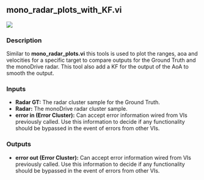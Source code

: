 ## mono_radar_plots_with_KF.vi
<p class="img_container">
<img class="lg_img" src="https://github.com/monoDriveIO/documentation/raw/master/WikiPhotos/LV_client/tools/mono__radar__plots__with__KFc.png" />
</p>

### Description 
Similar to **mono_radar_plots.vi** this tools is used to plot the ranges, aoa and velocities for a specific target to compare outputs for the Ground Truth and the monoDrive radar. 
This tool also add a KF for the output of the AoA to smooth the output.  

### Inputs
- **Radar GT:** The radar cluster sample for the Ground Truth.
- **Radar:** The monoDrive radar cluster sample.
- **error in (Error Cluster):** Can accept error information wired from VIs previously called. Use this information to decide if any functionality should be bypassed in the event of errors from other VIs.


### Outputs
- **error out (Error Cluster):** Can accept error information wired from VIs previously called. Use this information to decide if any functionality should be bypassed in the event of errors from other VIs.

<p>&nbsp;</p>